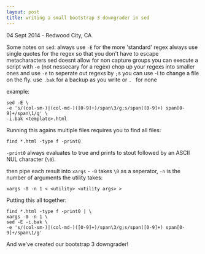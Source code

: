 ```yaml
---
layout: post
title: writing a small bootstrap 3 downgrader in sed
---
```


<p class="meta">04 Sept 2014 - Redwood City, CA</p>

Some notes on `sed`:
always use `-E` for the more 'standard' regex
always use single quotes for the regex so that you don't have to escape metacharacters
sed doesnt allow for non capture groups
you can execute a script with `-e` (not nessecary for a regex)
chop up your regexs into smaller ones and use `-e` to seperate out regexs by `;`s
you can use -i to change a file on the fly. use `.bak` for a backup as you write or `. ` for none

example:

    sed -E \
    -e 's/(col-sm-)|(col-md-)([0-9]+)/span\3/g;s/span([0-9]+) span[0-9]+/span\1/g' \
    -i.bak <template>.html

Running this agains multiple files requires you to find all files:

    find *.html -type f -print0

`-print0` always evaluates to true and prints to stout followed by an ASCII NUL character (`\0`).

then pipe each result into `xargs` - `-0` takes `\0` as a seperator, `-n` is the number of arguments the utility takes:

    xargs -0 -n 1 < <utility> <utility args> >

Putting this all together:

    find *.html -type f -print0 | \
    xargs -0 -n 1 \
    sed -E -i.bak \
    -e 's/(col-sm-)|(col-md-)([0-9]+)/span\3/g;s/span([0-9]+) span[0-9]+/span\1/g'

And we've created our bootstrap 3 downgrader!

